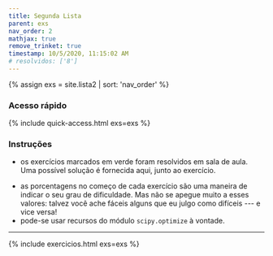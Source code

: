 ```yaml
---
title: Segunda Lista
parent: exs
nav_order: 2
mathjax: true
remove_trinket: true
timestamp: 10/5/2020, 11:15:02 AM
# resolvidos: ['8']
---
```


{% assign exs = site.lista2 | sort: 'nav_order' %}

### Acesso rápido

{% include quick-access.html exs=exs %}

### Instruções
- os exercícios marcados em <span class="badge badge-success">verde</span> foram resolvidos em sala de aula. Uma possível solução é fornecida aqui, junto ao exercício.
<!-- - os exercícios marcados em <span class="badge badge-warning">amarelo</span> devem ser entregues no dia 08/10/2020. -->
- as porcentagens no começo de cada exercício são uma maneira de indicar o seu grau de dificuldade. Mas não se apegue muito a esses valores: talvez você ache fáceis alguns que eu julgo como difíceis --- e vice versa!
- pode-se usar recursos do módulo `scipy.optimize` à vontade.

---

{% include exercicios.html exs=exs %}
